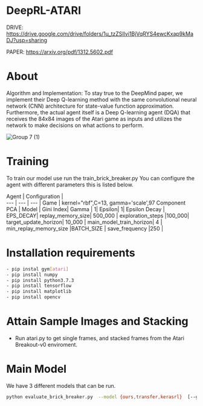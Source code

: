 # DeepRL-ATARI
DRIVE: https://drive.google.com/drive/folders/1u_tzZSIlvi1BjVqRYS4ewcKxap9kMaDJ?usp=sharing

PAPER: https://arxiv.org/pdf/1312.5602.pdf

# About
Algorithm and Implementation:
To stay true to the DeepMind paper, we implement their Deep Q-learning method with the same convolutional neural network (CNN) architecture for state-value function approximation. Furthermore, the actual agent itself is a Deep Q-learning agent (DQA) that receives the 84x84 images of the Atari game as inputs and utilizes the network to make decisions on what actions to perform. 

![Group 7 (1)](https://user-images.githubusercontent.com/14239415/144766160-c314b329-e5d8-4787-979e-e8c55b651241.png)

# Training
To train our model use run the train_brick_breaker.py
You can configure the agent with different parameters this is listed below.

 Agent | Configuration |  
--- | --- | --- |
Game | kernel="rbf",C=13, gamma='scale',97 Component PCA |
Model | Gini Index| 
Gamma | 1|
Epsilon| 1|
Epsilon Decay | EPS_DECAY|
replay_memory_size| 500_000 |
exploration_steps |100_000| 
target_update_horizon| 10_000 |
main_model_train_horizon| 4 |
min_replay_memory_size |BATCH_SIZE |
save_frequency |250 |
# Installation requirements

```sh
- pip instal gym[atari] 
- pip install numpy
- pip install python3.7.3
- pip install tensorflow
- pip install matplotlib
- pip install opencv
```

# Attain Sample Images and Stacking 
- Run atari.py to get single frames, and stacked frames from the Atari Breakout-v0 enviroment.


# Main Model
We have 3 different models that can be run. 
```sh
python evaluate_brick_breaker.py  --model {ours,transfer,kerasrl}  [--games GAMES] [--render]
```
